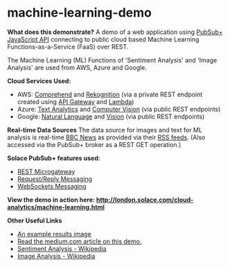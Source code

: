 # machine-learning-demo

**What does this demonstrate?**
A demo of a web application using [PubSub+ JavaScript API](https://dev.solace.com/tech/javascript-api/) connecting to public cloud based Machine Learning Functions-as-a-Service (FaaS) over REST.

The Machine Learning (ML) Functions of 'Sentiment Analysis' and 'Image Analysis' are used from AWS, Azure and Google.

**Cloud Services Used:**
- AWS: [Comprehend](https://aws.amazon.com/comprehend/) and [Rekognition](https://aws.amazon.com/rekognition/) (via a private REST endpoint created using [API Gateway](https://aws.amazon.com/api-gateway/) and [Lambda](https://aws.amazon.com/lambda/))
- Azure: [Text Analytics](https://azure.microsoft.com/en-us/services/cognitive-services/text-analytics/) and [Computer Vision](https://azure.microsoft.com/en-us/services/cognitive-services/computer-vision/) (via public REST endpoints)
- Google: [Natural Language](https://cloud.google.com/natural-language/) and [Vision](https://cloud.google.com/vision/) (via public REST endpoints)

**Real-time Data Sources**
The data source for images and text for ML analysis is real-time [BBC News](https://bbc.co.uk/news) as provided via their [RSS feeds](https://www.bbc.co.uk/news/10628494#userss). (Also accessed via the PubSub+ broker as a REST GET operation.)

  
**Solace PubSub+ features used:**
- [REST Microgateway](https://docs.solace.com/Features/Microgateway-Concepts/Microgateway-Use-Cases.htm)
- [Request/Reply Messaging](https://docs.solace.com/Messaging-Basics/Core-Concepts-Message-Models.htm#Request-)
- [WebSockets Messaging](https://docs.solace.com/Solace-PubSub-Messaging-APIs/JavaScript-API/Web-Messaging-Concepts/Web-Messaging-Architectures.htm)

**View the demo in action here:
http://london.solace.com/cloud-analytics/machine-learning.html**

**Other Useful Links**
- [An example results image](website-files/example-result-1.png)
- [Read the medium.com article on this demo.](https://medium.com/solacedotcom/comparing-machine-learning-through-bbc-news-analysis-84ad9d7b1c94)
- [Sentiment Analysis - Wikipedia](https://en.wikipedia.org/wiki/Sentiment_analysis)
- [Image Analysis - Wikipedia](https://en.wikipedia.org/wiki/Image_analysis)

